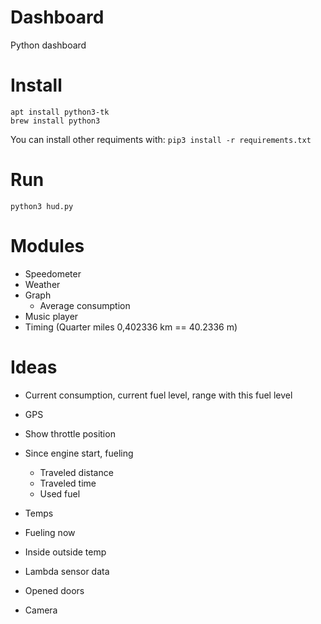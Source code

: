 # Dashboard
Python dashboard

# Install
```
apt install python3-tk
brew install python3
```

You can install other requiments with:
```pip3 install -r requirements.txt```

# Run
```python3 hud.py```


# Modules

* Speedometer
* Weather
* Graph
  * Average consumption
* Music player
* Timing (Quarter miles 0,402336 km == 40.2336 m)

# Ideas

* Current consumption, current fuel level, range with this fuel level
* GPS
* Show throttle position
* Since engine start, fueling
  * Traveled distance
  * Traveled time
  * Used fuel

* Temps
* Fueling now
* Inside outside temp

* Lambda sensor data
* Opened doors
* Camera
